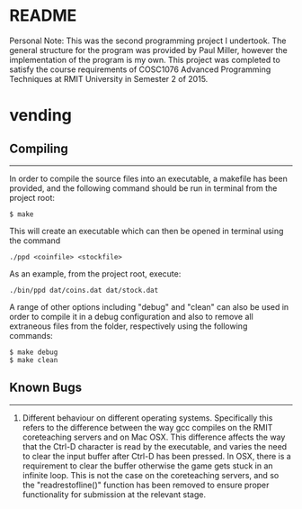 # README

Personal Note: This was the second programming project I undertook. The general structure for the program was provided by Paul Miller, however the implementation of the program is my own. This project was completed to satisfy the course requirements of COSC1076 Advanced Programming Techniques at RMIT University in Semester 2 of 2015.

# vending
 
## Compiling
---------------------------------------------------------------------------
In order to compile the source files into an executable, a makefile has been 
provided, and the following command should be run in terminal from the project
root: 

	$ make

This will create an executable which can then be opened in terminal using
the command

	./ppd <coinfile> <stockfile>

As an example, from the project root, execute:

	./bin/ppd dat/coins.dat dat/stock.dat

A range of other options including "debug" and "clean" can also be used in
order to compile it in a debug configuration and also to remove all extraneous
files from the folder, respectively using the following commands:

	$ make debug
	$ make clean

## Known Bugs
---------------------------------------------------------------------------
1. Different behaviour on different operating systems. 
Specifically this refers to the difference between the way gcc compiles on
the RMIT coreteaching servers and on Mac OSX. This difference affects the way
that the Ctrl-D character is read by the executable, and varies the need to
clear the input buffer after Ctrl-D has been pressed. In OSX, there is a 
requirement to clear the buffer otherwise the game gets stuck in an infinite 
loop. This is not the case on the coreteaching servers, and so the 
"readrestofline()" function has been removed to ensure proper functionality 
for submission at the relevant stage.